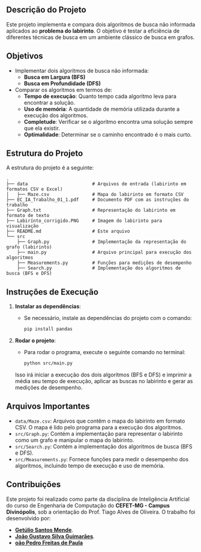 ## Descrição do Projeto

Este projeto implementa e compara dois algoritmos de busca não informada aplicados ao **problema do labirinto**. O objetivo é testar a eficiência de diferentes técnicas de busca em um ambiente clássico de busca em grafos.

## Objetivos

- Implementar dois algoritmos de busca não informada:
  - **Busca em Largura (BFS)**
  - **Busca em Profundidade (DFS)**
- Comparar os algoritmos em termos de:
  - **Tempo de execução**: Quanto tempo cada algoritmo leva para encontrar a solução.
  - **Uso de memória**: A quantidade de memória utilizada durante a execução dos algoritmos.
  - **Completude**: Verificar se o algoritmo encontra uma solução sempre que ela existir.
  - **Optimalidade**: Determinar se o caminho encontrado é o mais curto.

## Estrutura do Projeto

A estrutura do projeto é a seguinte:
```
.
├── data                        # Arquivos de entrada (labirinto em formatos CSV e Excel)
│   ├── Maze.csv                # Mapa do labirinto em formato CSV
├── EC_IA_Trabalho_01_1.pdf     # Documento PDF com as instruções do trabalho
├── Graph.txt                   # Representação do labirinto em formato de texto
├── Labirínto_corrigido.PNG     # Imagem do labirinto para visualização
├── README.md                   # Este arquivo
└── src
    ├── Graph.py                # Implementação da representação do grafo (labirinto)
    ├── main.py                 # Arquivo principal para execução dos algoritmos
    ├── Measurements.py         # Funções para medições de desempenho
    ├── Search.py               # Implementação dos algoritmos de busca (BFS e DFS)
```
## Instruções de Execução

1. **Instalar as dependências**: 
   - Se necessário, instale as dependências do projeto com o comando:

     ```bash
     pip install pandas
     ```

2. **Rodar o projeto**:
   - Para rodar o programa, execute o seguinte comando no terminal:

     ```bash
     python src/main.py
     ```

   Isso irá iniciar a execução dos dois algoritmos (BFS e DFS) e imprimir a média seu tempo de execução, aplicar as buscas no labirinto e gerar as medições de desempenho.

## Arquivos Importantes

- `data/Maze.csv`: Arquivos que contêm o mapa do labirinto em formato CSV. O mapa é lido pelo programa para a execução dos algoritmos.
- `src/Graph.py`: Contém a implementação para representar o labirinto como um grafo e manipular o mapa do labirinto.
- `src/Search.py`: Contém a implementação dos algoritmos de busca (BFS e DFS).
- `src/Measurements.py`: Fornece funções para medir o desempenho dos algoritmos, incluindo tempo de execução e uso de memória.

## Contribuições

Este projeto foi realizado como parte da disciplina de Inteligência Artificial do curso de Engenharia de Computação do **CEFET-MG - Campus Divinópolis**, sob a orientação do Prof. Tiago Alves de Oliveira. O trabalho foi desenvolvido por:
- **[Getúlio Santos Mende](https://github.com/Getulio-Mendes)**.
- **[João Gustavo Silva Guimarães](https://github.com/jAzz-hub)**.
- **[oão Pedro Freitas de Paula](https://github.com/joaopedrofreitas)**

